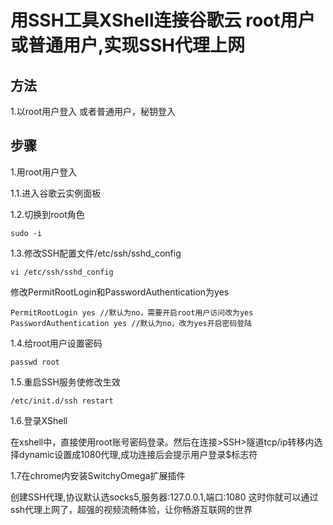 # 用SSH工具XShell连接谷歌云 root用户或普通用户,实现SSH代理上网

## 方法
1.以root用户登入
或者普通用户，秘钥登入
## 步骤
1.用root用户登入

1.1.进入谷歌云实例面板

1.2.切换到root角色

```
sudo -i 
```
1.3.修改SSH配置文件/etc/ssh/sshd_config

```
vi /etc/ssh/sshd_config
```
修改PermitRootLogin和PasswordAuthentication为yes

```
PermitRootLogin yes //默认为no，需要开启root用户访问改为yes
PasswordAuthentication yes //默认为no，改为yes开启密码登陆
```
1.4.给root用户设置密码

```
passwd root
```

1.5.重启SSH服务使修改生效

```
/etc/init.d/ssh restart
```

1.6.登录XShell

在xshell中，直接使用root账号密码登录。然后在连接>SSH>隧道tcp/ip转移内选择dynamic设置成1080代理,成功连接后会提示用户登录$标志符

1.7在chrome内安装SwitchyOmega扩展插件

创建SSH代理,协议默认选socks5,服务器:127.0.0.1,端口:1080
这时你就可以通过ssh代理上网了，超强的视频流畅体验，让你畅游互联网的世界




